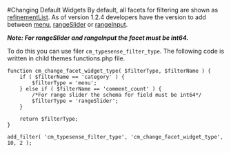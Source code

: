 #Changing Default Widgets
By default, all facets for filtering are shown as [refinementList](https://www.algolia.com/doc/api-reference/widgets/refinement-list/js/).
As of version 1.2.4 developers have the version to add between [menu](https://www.algolia.com/doc/api-reference/widgets/menu/js/), [rangeSlider](https://www.algolia.com/doc/api-reference/widgets/range-slider/js/) or [rangeInput](https://www.algolia.com/doc/api-reference/widgets/range-input/js/).

***Note: For rangeSlider and rangeInput the facet must be int64.***

To do this you can use filer `cm_typesense_filter_type`.
The following code is written in child themes functions.php file.

```
function cm_change_facet_widget_type( $filterType, $filterName ) {
	if ( $filterName == 'category' ) {
		$filterType = 'menu';
	} else if ( $filterName == 'comment_count' ) {
		/*For range slider the schema for field must be int64*/
		$filterType = 'rangeSlider';
	}

	return $filterType;
}

add_filter( 'cm_typesense_filter_type', 'cm_change_facet_widget_type', 10, 2 );
```